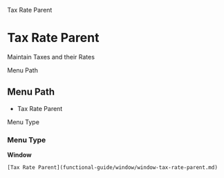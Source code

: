 
Tax Rate Parent
# Tax Rate Parent


Maintain Taxes and their Rates

Menu Path
## Menu Path



- Tax Rate Parent

Menu Type
### Menu Type

**Window**


```
[Tax Rate Parent](functional-guide/window/window-tax-rate-parent.md)
```